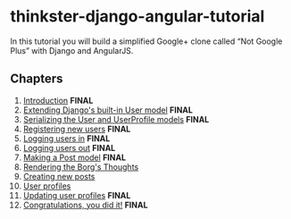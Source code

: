 # thinkster-django-angular-tutorial
In this tutorial you will build a simplified Google+ clone called “Not Google Plus” with Django and AngularJS.

## Chapters

 1.  [Introduction](chapter00.md) **FINAL**
 2.  [Extending Django's built-in User model](chapter01.md) **FINAL**
 3.  [Serializing the User and UserProfile models](chapter02.md) **FINAL**
 4.  [Registering new users](chapter03.md) **FINAL**
 5.  [Logging users in](chapter04.md) **FINAL**
 6.  [Logging users out](chapter05.md) **FINAL**
 7.  [Making a Post model](chapter06.md) **FINAL**
 8.  [Rendering the Borg's Thoughts](chapter07.md)
 9.  [Creating new posts](chapter08.md)
 10. [User profiles](chapter09.md)
 11. [Updating user profiles](chapter10.md) **FINAL**
 12. [Congratulations, you did it!](chapter11.md) **FINAL**
